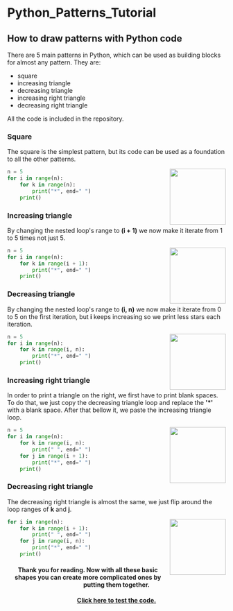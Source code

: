 # Python_Patterns_Tutorial
<h2>How to draw patterns with Python code</h2>
<p>There are 5 main patterns in Python, which can be used as building blocks for almost any pattern. They are:</p>
<ul>
  <li>square</li>
  <li>increasing triangle</li>
  <li>decreasing triangle</li>
  <li>increasing right triangle</li>
  <li>decreasing right triangle</li>
</ul>
<p>All the code is included in the repository.</p>
<h3>Square</h3>
<p>The square is the simplest pattern, but its code can be used as a foundation to all the other patterns.</p>
<img align="right" width="129" height="129" src="https://i.imgur.com/LJ4Zkgx.png">

```python
n = 5
for i in range(n):
    for k in range(n):
        print("*", end=" ")
    print()
```

<h3>Increasing triangle</h3>
<p>By changing the nested loop's range to <strong>(i + 1)</strong> we now make it iterate from 1 to 5 times not just 5.</p>
<img align="right" width="129" height="129" src="https://i.imgur.com/CPdplBd.png">

```python
n = 5
for i in range(n):
    for k in range(i + 1):
        print("*", end=" ")
    print()
```
<h3>Decreasing triangle</h3>
<p>By changing the nested loop's range to <strong>(i, n)</strong> we now make it iterate from 0 to 5 on the first iteration, but <strong>i</strong> keeps increasing so we print less stars each iteration.</p>
<img align="right" width="129" height"129" src="https://i.imgur.com/nJDU0DO.png">

```python
n = 5
for i in range(n):
    for k in range(i, n):
        print("*", end=" ")
    print()
```
<h3>Increasing right triangle</h3>
<p>In order to print a triangle on the right, we first have to print blank spaces. To do that, we just copy the decreasing triangle loop and replace the <strong>'*'</strong> with a blank space. After that bellow it, we paste the increasing triangle loop.</p>
<img align="right" width="129" height"129" src="https://i.imgur.com/as0xFIx.png">

```python
n = 5
for i in range(n):
    for k in range(i, n):
        print(" ", end=" ")
    for j in range(i + 1):
        print("*", end=" ")
    print()
```
<h3>Decreasing right triangle</h3>
<p>The decreasing right triangle is almost the same, we just flip around the loop ranges of <strong>k</strong> and <strong>j</strong>.</p>
<img align="right" width="129" height"129" src="https://i.imgur.com/ocdg3Dc.png">

```python
for i in range(n):
    for k in range(i + 1):
        print(" ", end=" ")
    for j in range(i, n):
        print("*", end=" ")
    print()
```

<h4 align="center">Thank you for reading. Now with all these basic shapes you can create more complicated ones by putting them together.</h4>
<h4 align="center"><a href="https://replit.com/@MarkDelchev/patterns#main.py">Click here to test the code.</a></h4>
